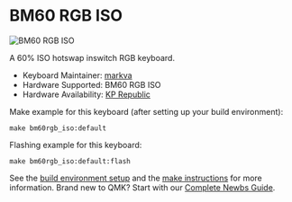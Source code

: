 # BM60 RGB ISO

![BM60 RGB ISO](https://i.imgur.com/i3gk2vq.jpg)

A 60% ISO hotswap inswitch RGB keyboard.

* Keyboard Maintainer: [markva](https://github.com/markva)
* Hardware Supported: BM60 RGB ISO
* Hardware Availability: [KP Republic](https://kprepublic.com/products/bm60-rgb-iso-uk-eu-rgb-60-hot-swappable-pcb-qmk-firmware-rgb-underglow-type-c)

Make example for this keyboard (after setting up your build environment):

    make bm60rgb_iso:default

Flashing example for this keyboard:

    make bm60rgb_iso:default:flash

See the [build environment setup](https://docs.qmk.fm/#/getting_started_build_tools) and the [make instructions](https://docs.qmk.fm/#/getting_started_make_guide) for more information. Brand new to QMK? Start with our [Complete Newbs Guide](https://docs.qmk.fm/#/newbs).
